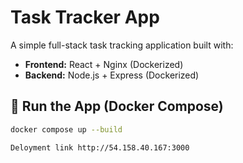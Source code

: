# Task Tracker App

A simple full-stack task tracking application built with:

- **Frontend:** React + Nginx (Dockerized)
- **Backend:** Node.js + Express (Dockerized)

## 🐳 Run the App (Docker Compose)

```bash
docker compose up --build

Deloyment link http://54.158.40.167:3000
